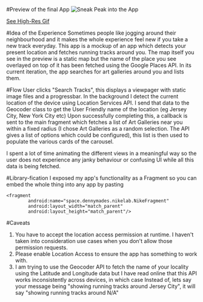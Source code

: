 #Preview of the final App
![Sneak Peak into the App](http://i.imgur.com/Jr2VN6V.gifv)

[See High-Res Gif](https://www.dropbox.com/s/rvmljablcc9pgbm/nike-screenshot.gif?dl=0)

#Idea of the Experience
Sometimes people like jogging around their neighbourhood and it makes the whole experience feel new if you take a new track everyday. This app is a mockup of an app which detects your present location and fetches running tracks around you.
The map itself you see in the preview is a static map but the name of the place you see overlayed on top of it has been fetched using the Google Places API. In its current iteration, the app searches for art galleries around you and lists them.

#Flow
User clicks "Search Tracks", this displays a viewpager with static image files and a progressbar. In the background I detect the current location of the device using Location Services API. I send that data to the Geocoder class to get the User Friendly name of the location (eg Jersey City, New York City etc)
Upon successfully completing this, a callback is sent to the main fragment which fetches a list of Art Galleries near you within a fixed radius (I chose Art Galleries as a random selection. The API gives a list of options which could be configured), this list is then used to populate the various cards of the carousel.

I spent a lot of time animating the different views in a meaningful way so the user does not experience any janky behaviour or confusing UI while all this data is being fetched.

#Library-fication
I exposed my app's functionality as a Fragment so you can embed the whole thing into any app by pasting
```
<fragment
        android:name="space.dennymades.nikelab.NikeFragment"
        android:layout_width="match_parent"
        android:layout_height="match_parent"/>
```

#Caveats
1. You have to accept the location access permission at runtime. I haven't taken into consideration use cases when you don't allow those permission requests.
2. Please enable Location Access to ensure the app has something to work with.
3. I am trying to use the Geocoder API to fetch the name of your locality using the Latitude and Longitude data but I have read online that this API works inconsistently across devices, in which case Instead of, lets say your message being "showing running tracks around Jersey City", it will say "showing running tracks around N/A"

